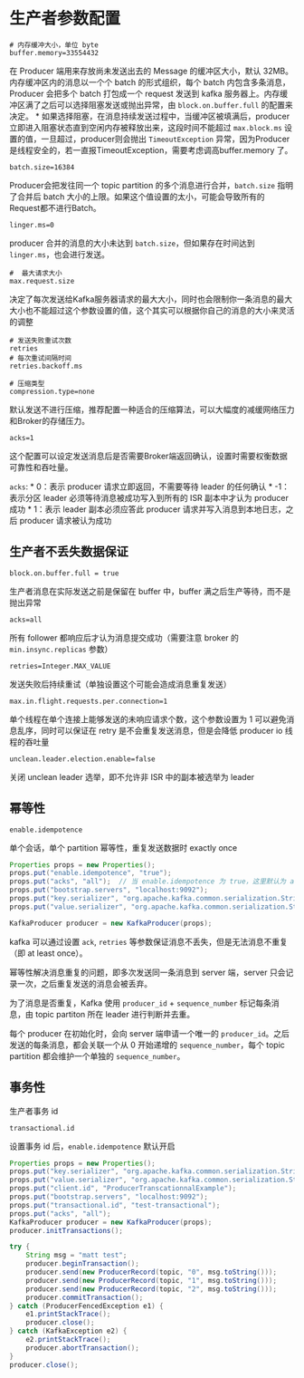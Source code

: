 # 生产者参数配置

    # 内存缓冲大小，单位 byte
    buffer.memory=33554432

在 Producer 端用来存放尚未发送出去的 Message 的缓冲区大小，默认 32MB。内存缓冲区内的消息以一个个 batch 的形式组织，每个 batch 内包含多条消息，Producer 会把多个 batch 打包成一个 request 发送到 kafka 服务器上。内存缓冲区满了之后可以选择阻塞发送或抛出异常，由 `block.on.buffer.full` 的配置来决定。
    * 如果选择阻塞，在消息持续发送过程中，当缓冲区被填满后，producer立即进入阻塞状态直到空闲内存被释放出来，这段时间不能超过 `max.block.ms` 设置的值，一旦超过，producer则会抛出 `TimeoutException` 异常，因为Producer是线程安全的，若一直报TimeoutException，需要考虑调高buffer.memory 了。

 
    batch.size=16384

Producer会把发往同一个 topic partition 的多个消息进行合并，`batch.size` 指明了合并后 batch 大小的上限。如果这个值设置的太小，可能会导致所有的Request都不进行Batch。

    linger.ms=0

producer 合并的消息的大小未达到 `batch.size`，但如果存在时间达到 `linger.ms`，也会进行发送。

    #  最大请求大小
    max.request.size

决定了每次发送给Kafka服务器请求的最大大小，同时也会限制你一条消息的最大大小也不能超过这个参数设置的值，这个其实可以根据你自己的消息的大小来灵活的调整

    # 发送失败重试次数
    retries
    # 每次重试间隔时间
    retries.backoff.ms

    # 压缩类型
    compression.type=none

默认发送不进行压缩，推荐配置一种适合的压缩算法，可以大幅度的减缓网络压力和Broker的存储压力。

    acks=1

这个配置可以设定发送消息后是否需要Broker端返回确认，设置时需要权衡数据可靠性和吞吐量。

`acks`:
    * 0：表示 producer 请求立即返回，不需要等待 leader 的任何确认
    * -1：表示分区 leader 必须等待消息被成功写入到所有的 ISR 副本中才认为 producer 成功
    * 1：表示 leader 副本必须应答此 producer 请求并写入消息到本地日志，之后 producer 请求被认为成功

## 生产者不丢失数据保证

    block.on.buffer.full = true

生产者消息在实际发送之前是保留在 buffer 中，buffer 满之后生产等待，而不是抛出异常

    acks=all

所有 follower 都响应后才认为消息提交成功（需要注意 broker 的 `min.insync.replicas` 参数）

    retries=Integer.MAX_VALUE

发送失败后持续重试（单独设置这个可能会造成消息重复发送）

    max.in.flight.requests.per.connection=1

单个线程在单个连接上能够发送的未响应请求个数，这个参数设置为 1 可以避免消息乱序，同时可以保证在 retry 是不会重复发送消息，但是会降低 producer io 线程的吞吐量

    unclean.leader.election.enable=false

关闭 unclean leader 选举，即不允许非 ISR 中的副本被选举为 leader

## 幂等性

    enable.idempotence

单个会话，单个 partition 幂等性，重复发送数据时 exactly once

``` java
Properties props = new Properties();
props.put("enable.idempotence", "true");
props.put("acks", "all");  // 当 enable.idempotence 为 true，这里默认为 all
props.put("bootstrap.servers", "localhost:9092");
props.put("key.serializer", "org.apache.kafka.common.serialization.StringSerializer");
props.put("value.serializer", "org.apache.kafka.common.serialization.StringSerializer");

KafkaProducer producer = new KafkaProducer(props);
```

kafka 可以通过设置 `ack`, `retries` 等参数保证消息不丢失，但是无法消息不重复（即 at least once）。

幂等性解决消息重复的问题，即多次发送同一条消息到 server 端，server 只会记录一次，之后重复发送的消息会被丢弃。

为了消息是否重复，Kafka 使用 `producer_id` + `sequence_number` 标记每条消息，由 topic partiton 所在 leader 进行判断并去重。

每个 producer 在初始化时，会向 server 端申请一个唯一的 `producer_id`。之后发送的每条消息，都会关联一个从 0 开始递增的 `sequence_number`，每个 topic partition 都会维护一个单独的 `sequence_number`。

## 事务性

生产者事务 id

    transactional.id

设置事务 id 后，`enable.idempotence` 默认开启

``` java
Properties props = new Properties();
props.put("key.serializer", "org.apache.kafka.common.serialization.StringSerializer");
props.put("value.serializer", "org.apache.kafka.common.serialization.StringSerializer");
props.put("client.id", "ProducerTranscationnalExample");
props.put("bootstrap.servers", "localhost:9092");
props.put("transactional.id", "test-transactional");
props.put("acks", "all");
KafkaProducer producer = new KafkaProducer(props);
producer.initTransactions();

try {
    String msg = "matt test";
    producer.beginTransaction();
    producer.send(new ProducerRecord(topic, "0", msg.toString()));
    producer.send(new ProducerRecord(topic, "1", msg.toString()));
    producer.send(new ProducerRecord(topic, "2", msg.toString()));
    producer.commitTransaction();
} catch (ProducerFencedException e1) {
    e1.printStackTrace();
    producer.close();
} catch (KafkaException e2) {
    e2.printStackTrace();
    producer.abortTransaction();
}
producer.close();
```
